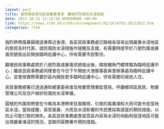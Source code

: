 ```yaml
---
layout: post
title: 當局稱低窪地區或嚴重淹浸　籲做好防風防水浸措施
date: 2021-10-12 12:14:58.000000000 +08:00
link: https://news.rthk.hk/rthk/ch/component/k2/1614793-20211012.htm
categories: rthk
---
```


強烈熱帶風暴圓規逐漸靠近香港，各區民政事務處已聯絡各容易出現嚴重水浸地區的居民及村代表，就防風防水浸措施作提醒及支援，有需要時提早於八號烈風或暴風信號發出前開放臨時庇護中心，供有需要市民暫住。

觀塘民政事務處將於八號烈風或暴風信號發出後，開放鯉魚門體育館為臨時庇護中心；離島民政事務處同樣會在今日下午開放大澳鄉事委員會辦事處為臨時庇護中心，並會按實際需要於區內開放更多臨時庇護中心，供有需要的居民入住。

民政事務總署已透過通知鄉事委員會及物業管理業監管局，呼籲鄉郊區居民、物業管理公司及住戶做好防風防水浸準備。

圓規的外圍雨帶會在今晚為本港帶來狂風驟雨，引致的風暴潮和大雨可能令低窪地區水浸。當局提醒，易受風暴、大雨及水浸影響的市民應採取適當的預防措施，以防止可能引致的損失。各區民政事務處會留意區內容易水浸的地點和低窪地區可能出現嚴重淹浸的情況，並聯同渠務署作預防措施。
